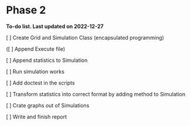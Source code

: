 # Phase 2

<b>To-do list. Last updated on 2022-12-27</b>

[ ] Create Grid and Simulation Class (encapsulated programming)

([ ] Append Execute file)

[ ] Append statistics to Simulation

[ ] Run simulation works

[ ] Add doctest in the scripts

[ ] Transform statistics into correct format by adding method to Simulation

[ ] Crate graphs out of Simulations

[ ] Write and finish report
